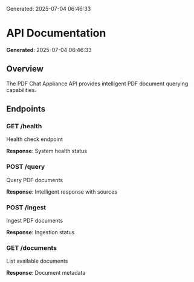 Generated: 2025-07-04 06:46:33

# API Documentation

**Generated**: 2025-07-04 06:46:33

## Overview

The PDF Chat Appliance API provides intelligent PDF document querying capabilities.

## Endpoints

### GET /health

Health check endpoint

**Response**: System health status

### POST /query

Query PDF documents

**Response**: Intelligent response with sources

### POST /ingest

Ingest PDF documents

**Response**: Ingestion status

### GET /documents

List available documents

**Response**: Document metadata

